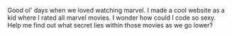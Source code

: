 Good ol' days when we loved watching marvel. I made a cool website as a kid where I rated all marvel movies. I wonder how could I code so sexy. Help me find out what secret lies within those movies as we go lower?
